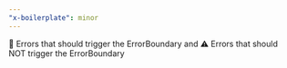 ```yaml
---
"x-boilerplate": minor
---
```


🔴 Errors that should trigger the ErrorBoundary and ⚠️ Errors that should NOT trigger the ErrorBoundary
